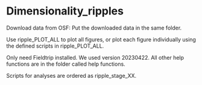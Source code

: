 # Dimensionality_ripples

Download data from OSF: 
Put the downloaded data in the same folder.

Use ripple_PLOT_ALL to plot all figures, or plot each figure individually using the defined scripts in ripple_PLOT_ALL.

Only need Fieldtrip installed. We used version 20230422. All other help functions are in the folder called help functions.

Scripts for analyses are ordered as ripple_stage_XX. 


